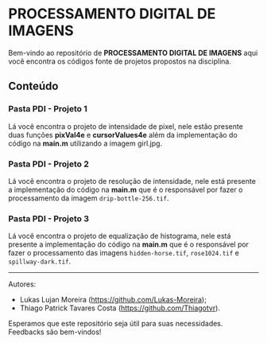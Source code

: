 # PROCESSAMENTO DIGITAL DE IMAGENS

Bem-vindo ao repositório de **PROCESSAMENTO DIGITAL DE IMAGENS** aqui você encontra os códigos fonte de projetos propostos na disciplina.

## Conteúdo

### Pasta PDI - Projeto 1

Lá você encontra o projeto de intensidade de pixel, nele estão presente duas funções **pixVal4e** e **cursorValues4e** além da implementação do código na **main.m** utilizando a imagem girl.jpg.

### Pasta PDI - Projeto 2

Lá você encontra o projeto de resolução de intensidade, nele está presente a implementação do código na **main.m** que é o responsável por fazer o processamento da imagem `drip-bottle-256.tif`.

### Pasta PDI - Projeto 3

Lá você encontra o projeto de equalização de histograma, nele está presente a implementação do código na **main.m** que é o responsável por fazer o processamento das imagens `hidden-horse.tif`, `rose1024.tif` e `spillway-dark.tif`.

---

Autores: 
- Lukas Lujan Moreira (https://github.com/Lukas-Moreira);
- Thiago Patrick Tavares Costa (https://github.com/Thiagotvr).

Esperamos que este repositório seja útil para suas necessidades. Feedbacks são bem-vindos!
